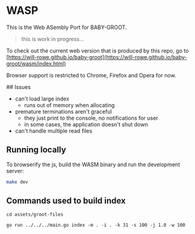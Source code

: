 # WASP

This is the Web ASembly Port for BABY-GROOT.

> this is work in progress...

To check out the current web version that is produced by this repo, go to [https://will-rowe.github.io/baby-groot](https://will-rowe.github.io/baby-groot/wasm/index.html)

Browser support is restricted to Chrome, Firefox and Opera for now.

## Issues

* can't load large index
  * runs out of memory when allocating
* premature terminations aren't graceful
  * they just print to the console, no notifications for user
  * in some cases, the application doesn't shut down
* can't handle multiple read files


## Running locally

To browserify the js, build the WASM binary and run the development server:

``` bash
make dev
```

## Commands used to build index

```
cd assets/groot-files

go run ../../../main.go index -m . -i . -k 31 -s 100 -j 1.0 -w 100

```
